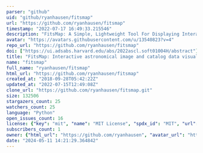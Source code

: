 ```yaml
---
parser: "github"
uid: "github/ryanhausen/fitsmap"
url: "https://github.com/ryanhausen/fitsmap"
timestamp: "2022-07-17 16:49:33.215546"
description: "FitsMap: A Simple, Lightweight Tool For Displaying Interactive Astronomical Image and Catalog Data"
avatar: "https://avatars.githubusercontent.com/u/13540823?v=4"
repo_url: "https://github.com/ryanhausen/fitsmap"
doi: ["https://ui.adsabs.harvard.edu/abs/2022ascl.soft01004H/abstract"]
title: "FitsMap: Interactive astronomical image and catalog data visualizer"
name: "fitsmap"
full_name: "ryanhausen/fitsmap"
html_url: "https://github.com/ryanhausen/fitsmap"
created_at: "2018-09-28T05:42:22Z"
updated_at: "2022-07-15T12:49:08Z"
clone_url: "https://github.com/ryanhausen/fitsmap.git"
size: 132506
stargazers_count: 25
watchers_count: 25
language: "Python"
open_issues_count: 16
license: {"key": "mit", "name": "MIT License", "spdx_id": "MIT", "url": "https://api.github.com/licenses/mit", "node_id": "MDc6TGljZW5zZTEz"}
subscribers_count: 1
owner: {"html_url": "https://github.com/ryanhausen", "avatar_url": "https://avatars.githubusercontent.com/u/13540823?v=4", "login": "ryanhausen", "type": "User"}
date: "2024-05-11 14:21:29.364842"
---
```


